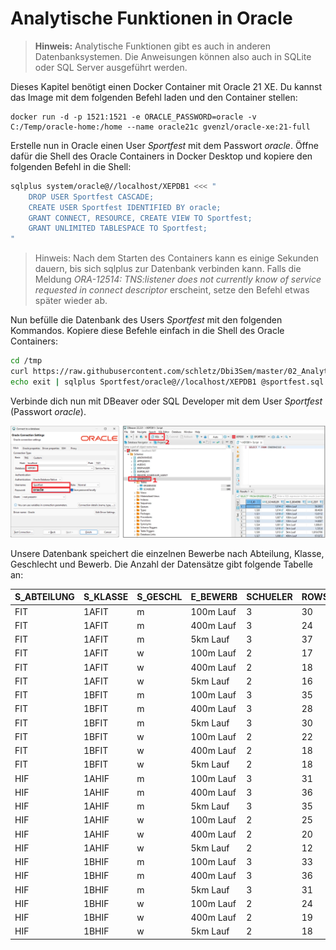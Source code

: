 # Analytische Funktionen in Oracle

> **Hinweis:** Analytische Funktionen gibt es auch in anderen Datenbanksystemen. Die Anweisungen
> können also auch in SQLite oder SQL Server ausgeführt werden.

Dieses Kapitel benötigt einen Docker Container mit Oracle 21 XE. Du kannst das Image mit
dem folgenden Befehl laden und den Container stellen:

```
docker run -d -p 1521:1521 -e ORACLE_PASSWORD=oracle -v C:/Temp/oracle-home:/home --name oracle21c gvenzl/oracle-xe:21-full
```

Erstelle nun in Oracle einen User *Sportfest* mit dem Passwort *oracle*. Öffne dafür die Shell
des Oracle Containers in Docker Desktop und kopiere den folgenden Befehl in die Shell:

```bash
sqlplus system/oracle@//localhost/XEPDB1 <<< "
    DROP USER Sportfest CASCADE;
    CREATE USER Sportfest IDENTIFIED BY oracle;
    GRANT CONNECT, RESOURCE, CREATE VIEW TO Sportfest;
    GRANT UNLIMITED TABLESPACE TO Sportfest;
"

```

> Hinweis: Nach dem Starten des Containers kann es einige Sekunden dauern, bis sich sqlplus
> zur Datenbank verbinden kann. Falls die Meldung 
> *ORA-12514: TNS:listener does not currently know of service requested in connect descriptor*
> erscheint, setze den Befehl etwas später wieder ab.

Nun befülle die Datenbank des Users *Sportfest* mit den folgenden Kommandos. Kopiere diese
Befehle einfach in die Shell des Oracle Containers:

```bash
cd /tmp
curl https://raw.githubusercontent.com/schletz/Dbi3Sem/master/02_Analytical%20Functions/sportfest.sql > sportfest.sql
echo exit | sqlplus Sportfest/oracle@//localhost/XEPDB1 @sportfest.sql

```

Verbinde dich nun mit DBeaver oder SQL Developer mit dem User *Sportfest* (Passwort *oracle*).

![](sportfest_connect_1112.png)

Unsere Datenbank speichert die einzelnen Bewerbe nach Abteilung, Klasse, Geschlecht und Bewerb. Die
Anzahl der Datensätze gibt folgende Tabelle an:

| S_ABTEILUNG	| S_KLASSE	| S_GESCHL	| E_BEWERB 	| SCHUELER	| ROWS	| 
| -----------	| --------	| --------	| ---------	| ---	| ----	| 
| FIT        	| 1AFIT   	| m       	| 100m Lauf	| 3  	| 30  	| 
| FIT        	| 1AFIT   	| m       	| 400m Lauf	| 3  	| 24  	| 
| FIT        	| 1AFIT   	| m       	| 5km Lauf 	| 3  	| 37  	| 
| FIT        	| 1AFIT   	| w       	| 100m Lauf	| 2  	| 17  	| 
| FIT        	| 1AFIT   	| w       	| 400m Lauf	| 2  	| 18  	| 
| FIT        	| 1AFIT   	| w       	| 5km Lauf 	| 2  	| 16  	| 
| FIT        	| 1BFIT   	| m       	| 100m Lauf	| 3  	| 35  	| 
| FIT        	| 1BFIT   	| m       	| 400m Lauf	| 3  	| 28  	| 
| FIT        	| 1BFIT   	| m       	| 5km Lauf 	| 3  	| 30  	| 
| FIT        	| 1BFIT   	| w       	| 100m Lauf	| 2  	| 22  	| 
| FIT        	| 1BFIT   	| w       	| 400m Lauf	| 2  	| 18  	| 
| FIT        	| 1BFIT   	| w       	| 5km Lauf 	| 2  	| 18  	| 
| HIF        	| 1AHIF   	| m       	| 100m Lauf	| 3  	| 31  	| 
| HIF        	| 1AHIF   	| m       	| 400m Lauf	| 3  	| 36  	| 
| HIF        	| 1AHIF   	| m       	| 5km Lauf 	| 3  	| 35  	| 
| HIF        	| 1AHIF   	| w       	| 100m Lauf	| 2  	| 25  	| 
| HIF        	| 1AHIF   	| w       	| 400m Lauf	| 2  	| 20  	| 
| HIF        	| 1AHIF   	| w       	| 5km Lauf 	| 2  	| 12  	| 
| HIF        	| 1BHIF   	| m       	| 100m Lauf	| 3  	| 33  	| 
| HIF        	| 1BHIF   	| m       	| 400m Lauf	| 3  	| 36  	| 
| HIF        	| 1BHIF   	| m       	| 5km Lauf 	| 3  	| 31  	| 
| HIF        	| 1BHIF   	| w       	| 100m Lauf	| 2  	| 24  	| 
| HIF        	| 1BHIF   	| w       	| 400m Lauf	| 2  	| 19  	| 
| HIF        	| 1BHIF   	| w       	| 5km Lauf 	| 2  	| 18  	| 
